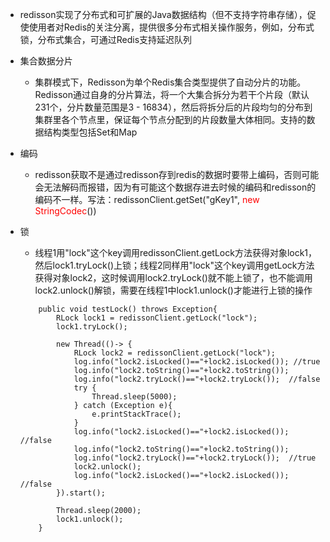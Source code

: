 - redisson实现了分布式和可扩展的Java数据结构（但不支持字符串存储），促使使用者对Redis的关注分离，提供很多分布式相关操作服务，例如，分布式锁，分布式集合，可通过Redis支持延迟队列

- 集合数据分片

	- 集群模式下，Redisson为单个Redis集合类型提供了自动分片的功能。Redisson通过自身的分片算法，将一个大集合拆分为若干个片段（默认231个，分片数量范围是3 - 16834），然后将拆分后的片段均匀的分布到集群里各个节点里，保证每个节点分配到的片段数量大体相同。支持的数据结构类型包括Set和Map

- 编码

	- redisson获取不是通过redisson存到redis的数据时要带上编码，否则可能会无法解码而报错，因为有可能这个数据存进去时候的编码和redisson的编码不一样。写法：redissonClient.getSet("gKey1", <span style="color: red">new StringCodec</span>())

- 锁

	- 线程1用"lock"这个key调用redissonClient.getLock方法获得对象lock1，然后lock1.tryLock()上锁；线程2同样用"lock"这个key调用getLock方法获得对象lock2，这时候调用lock2.tryLock()就不能上锁了，也不能调用lock2.unlock()解锁，需要在线程1中lock1.unlock()才能进行上锁的操作

	```
		public void testLock() throws Exception{
            RLock lock1 = redissonClient.getLock("lock");
            lock1.tryLock();

            new Thread(()-> {
                RLock lock2 = redissonClient.getLock("lock");
                log.info("lock2.isLocked()=="+lock2.isLocked()); //true
                log.info("lock2.toString()=="+lock2.toString());
                log.info("lock2.tryLock()=="+lock2.tryLock());  //false
                try {
                    Thread.sleep(5000);
                } catch (Exception e){
                    e.printStackTrace();
                }
                log.info("lock2.isLocked()=="+lock2.isLocked()); //false
                log.info("lock2.toString()=="+lock2.toString());
                log.info("lock2.tryLock()=="+lock2.tryLock());  //true
                lock2.unlock();
                log.info("lock2.isLocked()=="+lock2.isLocked()); //false
            }).start();

            Thread.sleep(2000);
            lock1.unlock();
        }
	```